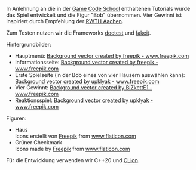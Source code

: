 In Anlehnung an die in der [Game Code School](https://gamecodeschool.com/sfml-projects/) 
enthaltenen Tutorials wurde das Spiel entwickelt und die Figur "Bob" übernommen.
Vier Gewinnt ist inspiriert durch Empfehlung der 
[RWTH Aachen](https://www.igpm.rwth-aachen.de/Download/ss17/mapra/ma4.pdf).

Zum Testen nutzen wir die Frameworks
[doctest](https://github.com/onqtam/doctest) und
[fakeit](https://github.com/eranpeer/FakeIt).

Hintergrundbilder:
- Hauptmenü: <a href='https://www.freepik.com/vectors/background'>Background vector created by freepik - www.freepik.com</a>
- Informationsseite: <a href='https://www.freepik.com/vectors/background'>Background vector created by freepik - www.freepik.com</a>
- Erste Spielseite (in der Bob eines von vier Häusern auswählen kann): <a href='https://www.freepik.com/vectors/background'>Background vector created by upklyak - www.freepik.com</a>
- Vier Gewinnt:
<a href='https://www.freepik.com/vectors/background'>Background vector created by BiZkettE1 - www.freepik.com</a>
- Reaktionsspiel: <a href='https://www.freepik.com/vectors/background'>Background vector created by upklyak - www.freepik.com</a>

Figuren:
- Haus <div>Icons erstellt von <a href="https://www.freepik.com" title="Freepik">Freepik</a> from <a href="https://www.flaticon.com/de/" title="Flaticon">www.flaticon.com</a></div>
- Grüner Checkmark <div>Icons made by <a href="https://www.freepik.com" title="Freepik">Freepik</a> from <a href="https://www.flaticon.com/" title="Flaticon">www.flaticon.com</a></div>

Für die Entwicklung verwenden wir C++20 und [CLion](https://www.jetbrains.com/de-de/clion/).
